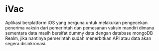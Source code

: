 # iVac
Aplikasi berplatform iOS yang berguna untuk melakukan pengecekan penerima vaksin dari pemerintah dan pemesanan vaksin mandiri
dimana sementara data masih bersifat dummy data dengan database mongoDB Realm, jika nantinya pemerintah sudah menerbitkan API atau data akan segera disinkronasi.

